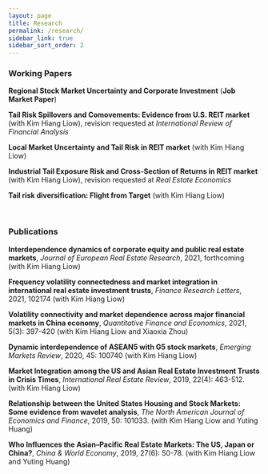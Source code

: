 ```yaml
---
layout: page
title: Research
permalink: /research/
sidebar_link: true
sidebar_sort_order: 2
---
```



### Working Papers

**Regional Stock Market Uncertainty and Corporate Investment** (**Job Market Paper**)

**Tail Risk Spillovers and Comovements: Evidence from U.S. REIT market** (with Kim Hiang Liow), revision requested at *International Review of Financial Analysis*

**Local Market Uncertainty and Tail Risk in REIT market** (with Kim Hiang Liow)

**Industrial Tail Exposure Risk and Cross-Section of Returns in REIT market** (with Kim Hiang Liow), revision requested at *Real Estate Economics*

**Tail risk diversification: Flight from Target** (with Kim Hiang Liow)

<br>


### Publications
**Interdependence dynamics of corporate equity and public real estate markets**, *Journal of European Real Estate Research*, 2021, forthcoming (with Kim Hiang Liow)

**Frequency volatility connectedness and market integration in international real estate investment trusts**, *Finance Research Letters*, 2021, 102174 (with Kim Hiang Liow)

**Volatility connectivity and market dependence across major financial markets in China economy**, *Quantitative Finance and Economics*, 2021, 5(3): 397-420 (with Kim Hiang Liow and Xiaoxia Zhou)

**Dynamic interdependence of ASEAN5 with G5 stock markets**, *Emerging Markets Review*, 2020, 45: 100740 (with Kim Hiang Liow)

**Market Integration among the US and Asian Real Estate Investment Trusts in Crisis Times**, *International Real Estate Review*, 2019, 22(4): 463-512. (with Kim Hiang Liow)

**Relationship between the United States Housing and Stock Markets: Some evidence from wavelet analysis**, *The North American Journal of Economics and Finance*, 2019, 50: 101033. (with Kim Hiang Liow and Yuting Huang)

**Who Influences the Asian–Pacific Real Estate Markets: The US, Japan or China?**, *China & World Economy*, 2019, 27(6): 50-78. (with Kim Hiang Liow and Yuting Huang)
